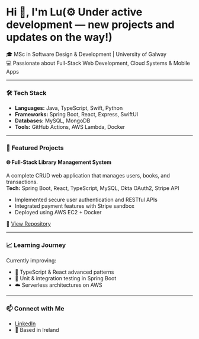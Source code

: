 # Hi 👋, I'm Lu(⚙️ Under active development — new projects and updates on the way!)

🎓 MSc in Software Design & Development | University of Galway  
💻 Passionate about Full-Stack Web Development, Cloud Systems & Mobile Apps  

---

### 🛠️ Tech Stack
- **Languages:** Java, TypeScript, Swift, Python  
- **Frameworks:** Spring Boot, React, Express, SwiftUI  
- **Databases:** MySQL, MongoDB  
- **Tools:** GitHub Actions, AWS Lambda, Docker  

---

### 🚀 Featured Projects

#### 🌐 Full-Stack Library Management System
A complete CRUD web application that manages users, books, and transactions.  
**Tech:** Spring Boot, React, TypeScript, MySQL, Okta OAuth2, Stripe API  
- Implemented secure user authentication and RESTful APIs  
- Integrated payment features with Stripe sandbox  
- Deployed using AWS EC2 + Docker  

🔗 [View Repository](https://github.com/yourusername/full-stack-library-project)

---

### 📈 Learning Journey
Currently improving:
- 🧩 TypeScript & React advanced patterns  
- 🧪 Unit & integration testing in Spring Boot  
- ☁️ Serverless architectures on AWS  

---

### 📫 Connect with Me
- [LinkedIn](https://www.linkedin.com/in/lu-han-973822285/)
- 📍 Based in Ireland
